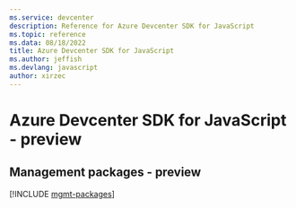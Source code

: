 ```yaml
---
ms.service: devcenter
description: Reference for Azure Devcenter SDK for JavaScript
ms.topic: reference
ms.data: 08/18/2022
title: Azure Devcenter SDK for JavaScript
ms.author: jeffish
ms.devlang: javascript
author: xirzec
---
```

# Azure Devcenter SDK for JavaScript - preview

## Management packages - preview
[!INCLUDE [mgmt-packages](devcenter-mgmt-index.md)]
